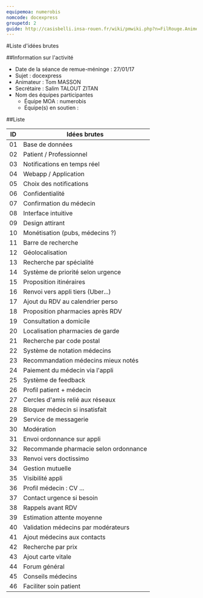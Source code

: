 ```yaml
---
equipemoa: numerobis
nomcode: docexpress
groupetd: 2
guide: http://casisbelli.insa-rouen.fr/wiki/pmwiki.php?n=FilRouge.AnimerRemueMeninge
---
```


#Liste d'idées brutes

##Information sur l'activité
- Date de la séance de remue-méninge : 27/01/17
- Sujet : docexpress
- Animateur : Tom MASSON
- Secrétaire : Salim TALOUT ZITAN
- Nom des équipes participantes
  - Équipe MOA : numerobis
  - Équipe(s) en soutien :

##Liste

| ID 	| Idées brutes                	        |
|-------|---------------------------------------|
| 01 	| Base de données             	        |
| 02 	| Patient / Professionnel    	        |
| 03 	| Notifications en temps réel           |
| 04 	| Webapp / Application         	        |
| 05	| Choix des notifications   	        |
| 06    | Confidentialité                       |
| 07    | Confirmation du médecin               |
| 08    | Interface intuitive                   |
| 09    | Design attirant                       |
| 10    | Monétisation (pubs, médecins ?)       |
| 11    | Barre de recherche                    |
| 12    | Géolocalisation                       |
| 13    | Recherche par spécialité              |
| 14    | Système de priorité selon urgence     |
| 15    | Proposition itinéraires               |
| 16    | Renvoi vers appli tiers (Uber...)     |
| 17    | Ajout du RDV au calendrier perso      |
| 18    | Proposition pharmacies après RDV      |
| 19    | Consultation a domicile               |
| 20    | Localisation pharmacies de garde      |
| 21    | Recherche par code postal             |
| 22    | Système de notation médecins          |
| 23    | Recommandation médecins mieux notés   |
| 24    | Paiement du médecin via l'appli       |
| 25    | Système de feedback                   |
| 26    | Profil patient + médecin              |
| 27    | Cercles d'amis relié aux réseaux      |
| 28    | Bloquer médecin si insatisfait        |
| 29    | Service de messagerie                 |
| 30    | Modération                            |
| 31    | Envoi ordonnance sur appli            |
| 32    | Recommande pharmacie selon ordonnance |
| 33    | Renvoi vers doctissimo                |
| 34    | Gestion mutuelle                      |
| 35    | Visibilité appli                      |
| 36    | Profil médecin : CV ...               |
| 37    | Contact urgence si besoin             |
| 38    | Rappels avant RDV                     |
| 39    | Estimation attente moyenne            |
| 40    | Validation médecins par modérateurs   |
| 41    | Ajout médecins aux contacts           |
| 42    | Recherche par prix                    |
| 43    | Ajout carte vitale                    |
| 44    | Forum général                         |
| 45    | Conseils médecins                     |
| 46    | Faciliter soin patient                |
